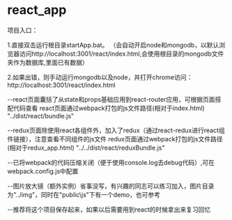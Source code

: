 # react_app
项目入口：

1.直接双击运行根目录startApp.bat。
（会自动开启node和mongodb，以默认浏览器访问http://localhost:3001/react/index.html,会使用根目录的mongodb文件夹作为数据库,里面已有数据）


2.如果出错，则手动运行mongodb以及node，并打开chrome访问：
http://localhost:3001/react/index.html


--react页面囊括了从state和props基础应用到react-router应用，可根据页面搭配代码查看
	react页面通过webpack打包的js文件路径(相对于index.html) "../dist/react/bundle.js"

--redux页面除使用react各组件外，加入了redux（通过react-redux进行react组件链接），注意查看不同组件的js文件
	redux页面通过webpack打包的js文件路径(相对于redux_app.html) "../../dist/react/reduxBundle.js"

--已将webpack的代码压缩关闭（便于使用console.log去debug代码）,可在webpack.config.js中配置

--图片放大镜（额外实例）省事没写，有兴趣的同志可以练习加入，图片目录为"../img"，同时在"public\js"下有一个demo，也可参考

--推荐将这个项目保存起来，如果以后需要用到react的时候拿出来复习回忆
